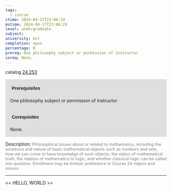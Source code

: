 ```yaml
---
tags:
  - course
ctime: 2024-04-17T23:06:24
mstime: 2024-04-17T23:06:24
level: undergraduate
subject: 
university: mit
completion: open
percentage: 0
prereq: One philosophy subject or permission of instructor
coreq: None.
---
```


catalog [24.253](http://student.mit.edu/catalog/m24a.html#24.253)

<span style="display: block; padding: 15px; background-color: rgb(100, 100, 100, 0.2);"><font id="m_prereq2876_0" style="display: block; font-family: Arial, sans-serif; font-weight: bold; padding: 5px">Prerequisites</font><br><span id="prereq2876_0">One philosophy subject or permission of instructor</span></span>
<span style="display: block; padding: 15px; background-color: rgb(100, 100, 100, 0.2);"><font id="m_coreq2876_0" style="display: block; font-family: Arial, sans-serif; font-weight: bold; padding: 5px">Corequisites</font><br><span id="coreq2876_0">None.</span></span>

<font style="">Description:</font>
<font style="color: grey; font-size: 0.8rem;">Philosophical issues about or related to mathematics, including the existence and nature of basic mathematical objects such as numbers and sets, how we can come to have knowledge of such objects, the status of mathematical truth, the relation of mathematics to logic, and whether classical logic can be called into question. Enrollment may be limited; preference to Course 24 majors and minors.</font>



---

<< HELLO, WORLD >>
